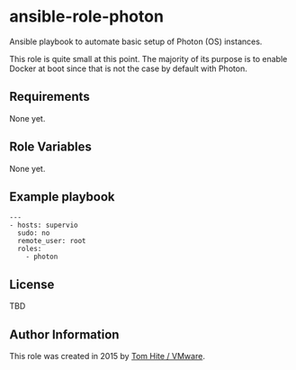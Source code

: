 # ansible-role-photon

Ansible playbook to automate basic setup of Photon (OS) instances.

This role is quite small at this point. The majority of its purpose is
to enable Docker at boot since that is not the case by default with Photon.

## Requirements

None yet.

## Role Variables

None yet.

## Example playbook

```
---
- hosts: supervio
  sudo: no
  remote_user: root
  roles:
    - photon
```

## License

TBD

## Author Information

This role was created in 2015 by [Tom Hite / VMware](http://www.vmware.com/).
